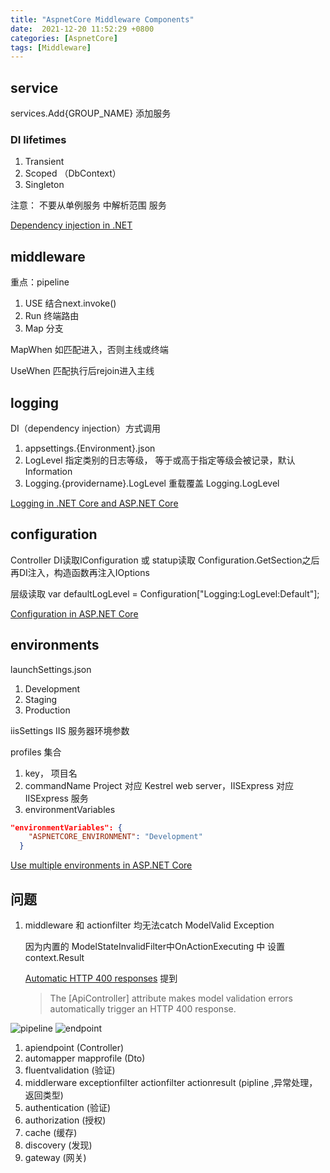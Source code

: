 ```yaml
---
title: "AspnetCore Middleware Components"
date:  2021-12-20 11:52:29 +0800
categories: [AspnetCore]
tags: [Middleware]
---
```


## service

services.Add{GROUP_NAME} 添加服务

### DI lifetimes

1. Transient
2. Scoped （DbContext）
3. Singleton

注意： 不要从单例服务 中解析范围 服务


[Dependency injection in .NET](https://docs.microsoft.com/en-us/dotnet/core/extensions/dependency-injection#service-lifetimes)

## middleware

重点：pipeline

1. USE 结合next.invoke()
2. Run 终端路由
3. Map 分支

MapWhen 如匹配进入，否则主线或终端

UseWhen 匹配执行后rejoin进入主线


## logging

DI（dependency injection）方式调用

1. appsettings.{Environment}.json
2. LogLevel 指定类别的日志等级， 等于或高于指定等级会被记录，默认 Information
3. Logging.{providername}.LogLevel 重载覆盖 Logging.LogLevel

[Logging in .NET Core and ASP.NET Core](https://docs.microsoft.com/en-us/aspnet/core/fundamentals/logging/?view=aspnetcore-6.0)

## configuration

Controller DI读取IConfiguration 或 statup读取 Configuration.GetSection之后再DI注入，构造函数再注入IOptions<PositionOptions>

层级读取 var defaultLogLevel = Configuration["Logging:LogLevel:Default"];

[Configuration in ASP.NET Core](https://docs.microsoft.com/en-us/aspnet/core/fundamentals/configuration/?view=aspnetcore-6.0)

## environments

launchSettings.json

1. Development
2. Staging
3. Production

iisSettings IIS 服务器环境参数

profiles 集合
1. key， 项目名
2. commandName  Project 对应 Kestrel web server，IISExpress 对应 IISExpress 服务
3. environmentVariables

```json
"environmentVariables": {
    "ASPNETCORE_ENVIRONMENT": "Development"
  }
```

[Use multiple environments in ASP.NET Core](https://docs.microsoft.com/en-us/aspnet/core/fundamentals/environments?view=aspnetcore-6.0)

## 问题

1. middleware 和 actionfilter 均无法catch ModelValid Exception

    因为内置的 ModelStateInvalidFilter中OnActionExecuting 中 设置 context.Result

    [Automatic HTTP 400 responses](https://docs.microsoft.com/en-us/aspnet/core/web-api/?view=aspnetcore-6.0#automatic-http-400-responses) 提到

    > The [ApiController] attribute makes model validation errors automatically trigger an HTTP 400 response.









![pipeline](https://docs.microsoft.com/en-us/aspnet/core/fundamentals/middleware/index/_static/middleware-pipeline.svg?view=aspnetcore-6.0)
![endpoint](https://docs.microsoft.com/en-us/aspnet/core/fundamentals/middleware/index/_static/mvc-endpoint.svg?view=aspnetcore-6.0)


1. apiendpoint (Controller)
2. automapper  mapprofile (Dto)
3. fluentvalidation (验证)
4. middlerware exceptionfilter actionfilter actionresult (pipline ,异常处理，返回类型)
5. authentication (验证)
6. authorization (授权)
7. cache (缓存)
8. discovery (发现)
9. gateway (网关)
